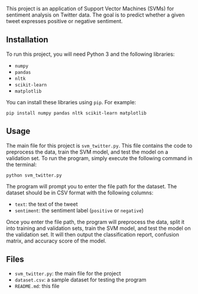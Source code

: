 

This project is an application of Support Vector Machines (SVMs) for sentiment analysis on Twitter data. The goal is to predict whether a given tweet expresses positive or negative sentiment.

## Installation

To run this project, you will need Python 3 and the following libraries:

* `numpy`
* `pandas`
* `nltk`
* `scikit-learn`
* `matplotlib`

You can install these libraries using `pip`. For example:

```
pip install numpy pandas nltk scikit-learn matplotlib
```

## Usage

The main file for this project is `svm_twitter.py`. This file contains the code to preprocess the data, train the SVM model, and test the model on a validation set. To run the program, simply execute the following command in the terminal:

```
python svm_twitter.py
```

The program will prompt you to enter the file path for the dataset. The dataset should be in CSV format with the following columns:

* `text`: the text of the tweet
* `sentiment`: the sentiment label (`positive` or `negative`)

Once you enter the file path, the program will preprocess the data, split it into training and validation sets, train the SVM model, and test the model on the validation set. It will then output the classification report, confusion matrix, and accuracy score of the model.

## Files

* `svm_twitter.py`: the main file for the project
* `dataset.csv`: a sample dataset for testing the program
* `README.md`: this file

